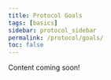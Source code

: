 ```yaml
---
title: Protocol Goals
tags: [basics]
sidebar: protocol_sidebar
permalink: /protocol/goals/
toc: false
---
```


Content coming soon!
